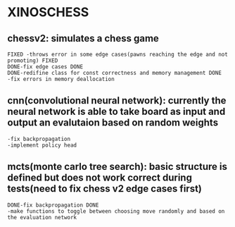# XINOSCHESS



## chessv2: simulates a chess game

	FIXED -throws error in some edge cases(pawns reaching the edge and not promoting) FIXED
	DONE-fix edge cases DONE
	DONE-redifine class for const correctness and memory management DONE
	-fix errors in memory deallocation

## cnn(convolutional neural network): currently the neural network is able to take board as input and output an evalutaion based on random weights
	-fix backpropagation
	-implement policy head

## mcts(monte carlo tree search): basic structure is defined but does not work correct during tests(need to fix chess v2 edge cases first)
	DONE-fix backpropagation DONE
	-make functions to toggle between choosing move randomly and based on the evaluation network 

	


